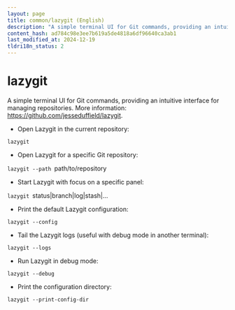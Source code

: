 ```yaml
---
layout: page
title: common/lazygit (English)
description: "A simple terminal UI for Git commands, providing an intuitive interface for managing repositories."
content_hash: ad784c98e3ee7b619a5de4818a6df96640ca3ab1
last_modified_at: 2024-12-19
tldri18n_status: 2
---
```

# lazygit

A simple terminal UI for Git commands, providing an intuitive interface for managing repositories.
More information: <https://github.com/jesseduffield/lazygit>.

- Open Lazygit in the current repository:

`lazygit`

- Open Lazygit for a specific Git repository:

`lazygit --path `<span class="tldr-var badge badge-pill bg-dark-lm bg-white-dm text-white-lm text-dark-dm font-weight-bold">path/to/repository</span>

- Start Lazygit with focus on a specific panel:

`lazygit `<span class="tldr-var badge badge-pill bg-dark-lm bg-white-dm text-white-lm text-dark-dm font-weight-bold">status|branch|log|stash|...</span>

- Print the default Lazygit configuration:

`lazygit --config`

- Tail the Lazygit logs (useful with debug mode in another terminal):

`lazygit --logs`

- Run Lazygit in debug mode:

`lazygit --debug`

- Print the configuration directory:

`lazygit --print-config-dir`
